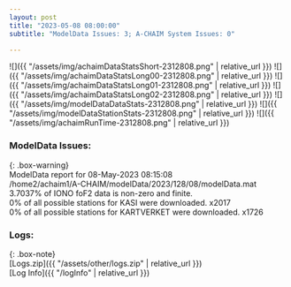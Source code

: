 ```yaml
---
layout: post
title: "2023-05-08 08:00:00"
subtitle: "ModelData Issues: 3; A-CHAIM System Issues: 0"

---
```


![]({{ "/assets/img/achaimDataStatsShort-2312808.png" | relative_url }})
![]({{ "/assets/img/achaimDataStatsLong00-2312808.png" | relative_url }})
![]({{ "/assets/img/achaimDataStatsLong01-2312808.png" | relative_url }})
![]({{ "/assets/img/achaimDataStatsLong02-2312808.png" | relative_url }})
![]({{ "/assets/img/modelDataDataStats-2312808.png" | relative_url }})
![]({{ "/assets/img/modelDataStationStats-2312808.png" | relative_url }})
![]({{ "/assets/img/achaimRunTime-2312808.png" | relative_url }})


### ModelData Issues:  
  
{: .box-warning}  
 ModelData report for 08-May-2023 08:15:08   
 /home2/achaim1/A-CHAIM/modelData/2023/128/08/modelData.mat   
 3.7037% of IONO foF2 data is non-zero and finite.   
 0% of all possible stations for KASI were downloaded. x2017   
 0% of all possible stations for KARTVERKET were downloaded. x1726   
  


### Logs:  
  
{: .box-note}  
[Logs.zip]({{ "/assets/other/logs.zip" | relative_url }})  
[Log Info]({{ "/logInfo" | relative_url }})  

